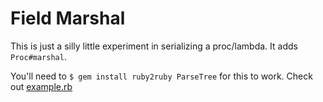 Field Marshal
=============

This is just a silly little experiment in serializing a proc/lambda.  It adds `Proc#marshal`.

You'll need to `$ gem install ruby2ruby ParseTree` for this to work.  Check out [example.rb](https://github.com/jbr/field_marshal/example.rb)
    
